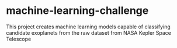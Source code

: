# machine-learning-challenge
This project creates machine learning models capable of classifying candidate exoplanets from the raw dataset from NASA Kepler Space Telescope
